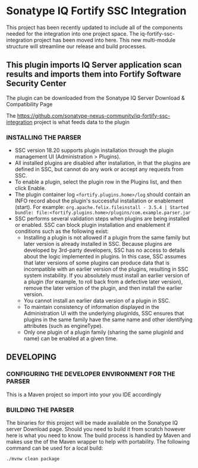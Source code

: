 # Sonatype IQ Fortify SSC Integration
This project has been recently updated to include all of the components needed for the integration into one project space. The iq-fortify-ssc-integration project has been moved into here. This new multi-module structure will streamline our release and build processes.

## This plugin imports IQ Server application scan results and imports them into Fortify Software Security Center

The plugin can be downloaded from the Sonatype IQ Server Download & Compatibility Page

The https://github.com/sonatype-nexus-community/iq-fortify-ssc-integration project is what feeds data to the plugin

### INSTALLING THE PARSER
- SSC version 18.20 supports plugin installation through the plugin management UI (Administration > Plugins).
- All installed plugins are disabled after installation, in that the plugins are defined in SSC, but cannot do any work or accept any requests from SSC.
- To enable a plugin, select the plugin row in the Plugins list, and then click Enable.
- The plugin container log `<fortify.plugins.home>/log` should contain an INFO record about the plugin's successful installation or enablement (start). For example: `org.apache.felix.fileinstall - 3.5.4 | Started bundle: file:<fortify.plugins.home>/plugins/com.example.parser.jar`
- SSC performs several validation steps when plugins are being installed or enabled. SSC can block plugin installation and enablement if conditions such as the following exist:
    - Installing a plugin is not allowed if a plugin from the same family but later version is already installed in SSC. Because plugins are developed by 3rd-party developers, SSC has no access to details about the logic implemented in plugins. In this case, SSC assumes that later versions of some plugins can produce data that is incompatible with an earlier version of the plugins, resulting in SSC system instability. If you absolutely must install an earlier version of a plugin (for example, to roll back from a defective later version), remove the later version of the plugin, and then install the earlier version.
    - You cannot install an earlier data version of a plugin in SSC.
    - To maintain consistency of information displayed in the Administration UI with the underlying pluginIds, SSC ensures that plugins in the same family have the same name and other identifying attributes (such as engineType).
    - Only one plugin of a plugin family (sharing the same pluginId and name) can be enabled at a given time.


## DEVELOPING

### CONFIGURING THE DEVELOPER ENVIRONMENT FOR THE PARSER

This is a Maven project so import into your you IDE accordingly

### BUILDING THE PARSER
The binaries for this project will be made available on the Sonatype IQ server Download page. Should you need to build it from scratch however here is what you need to know. The build process is handled by Maven and makes use the of the Maven wrapper to help with portability. The following command can be used for a local build:

```
./mvnw clean package
```
